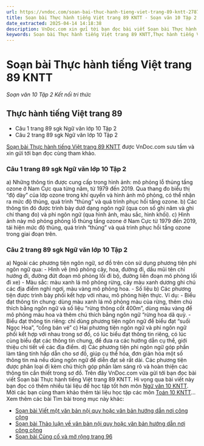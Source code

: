 ```yaml
---
url: https://vndoc.com/soan-bai-thuc-hanh-tieng-viet-trang-89-kntt-278764
title: Soạn bài Thực hành tiếng Việt trang 89 KNTT - Soạn văn 10 Tập 2 Kết nối tri thức - VnDoc.com
date_extracted: 2025-04-14 14:18:38
description: VnDoc.com xin gửi tới bạn đọc bài viết Soạn bài Thực hành tiếng Việt trang 89 KNTT. Mời các bạn cùng tham khảo chi tiết.
keywords: Soạn bài Thực hành tiếng Việt trang 89 KNTT,Thực hành tiếng Việt trang 89,soạn Thực hành tiếng Việt trang 89,soạn văn Thực hành tiếng Việt trang 89,ngữ văn 10 KNTT,soạn văn 10,văn 10
---
```


# Soạn bài Thực hành tiếng Việt trang 89 KNTT
 _Soạn văn 10 Tập 2 Kết nối tri thức_
## Thực hành tiếng Việt trang 89
  * Câu 1 trang 89 sgk Ngữ văn lớp 10 Tập 2
  * Câu 2 trang 89 sgk Ngữ văn lớp 10 Tập 2

[Soạn bài Thực hành tiếng Việt trang 89 KNTT](<https://vndoc.com/soan-bai-thuc-hanh-tieng-viet-trang-89-kntt-278764>) được VnDoc.com sưu tầm và xin gửi tới bạn đọc cùng tham khảo.
### Câu 1 trang 89 sgk Ngữ văn lớp 10 Tập 2
a\) Những thông tin được cung cấp trong hình ảnh: mô phỏng lỗ thủng tầng ozone ở Nam Cực qua từng năm, từ 1979 đến 2019. Qua thang đo biểu thị “độ dày” của lớp ozone trong khí quyển và hình ảnh mô phỏng, có thể nhận ra mức độ thủng, quá trình “thủng” và quá trình phục hồi tầng ozone.
b\) Các thông tin đó được trình bày dướ dạng ngôn ngữ \(qua con số ghi năm và ghi chí thang đo\) và phi ngôn ngữ \(qua hình ảnh, màu sắc, hình khối\).
c\) Hình ảnh này mô phỏng phỏng lỗ thủng tầng ozone ở Nam Cực từ 1979 đến 2019, tái hiện mức độ thủng, quá trình “thủng” và quá trình phục hồi tầng ozone trong giai đoạn trên.
### Câu 2 trang 89 sgk Ngữ văn lớp 10 Tập 2
a\) Ngoài các phương tiện ngôn ngữ, sơ đồ trên còn sử dụng phương tiện phi ngôn ngữ qua:
\- Hình vẽ \(mô phỏng cây, hoa, đường đi, dấu mũi tên chỉ hướng đi, đường đứt đoạn mô phỏng lối đi bộ, đường liền đoạn mô phỏng lối đi xe\)
\- Màu sắc: màu xanh lá mô phỏng rừng, cây màu xanh dương ghi chú các địa điểm nghỉ ngơi, màu vàng mô phỏng hoa.
\- Số liệu
b\) Các phương tiện được trình bày phối kết hợp với nhau, mô phỏng hiện thực.
Ví dụ:
\- Biểu đạt thông tin chung: dùng màu xanh lá mô phỏng màu của rừng, thêm chú thích bằng ngôn ngữ và số liệu “rừng thông cốt 400m”, dùng màu vàng để mô phỏng màu hoa và thêm chú thích bằng ngôn ngữ “rừng hoa dã quỳ.
\- Biểu đạt thông tin riêng: chỉ dùng phương tiện ngôn ngữ để biểu đạt “suối Ngọc Hoa”, “cổng bán vé”
c\) Hai phương tiện ngôn ngữ và phi ngôn ngữ phối kết hợp với nhau trong sơ đồ, có lúc biểu đạt thông tin riêng, có lúc cùng biểu đạt các thông tin chung, để đưa ra các hướng dẫn cụ thể, giới thiệu chi tiết về các địa điểm.
d\) Các phương tiện phi ngôn ngữ góp phần làm tăng tính hấp dẫn cho sơ đồ, giúp cụ thể hóa, đơn giản hóa một số thông tin mà nếu dùng ngôn ngữ để diễn đạt sẽ rất dài. Các phương tiện được phân loại đi kèm chú thích góp phần làm sáng rõ và hoàn thiện các thông tin cần thiết trong sơ đồ.
Trên đây VnDoc.com vừa gửi tới bạn đọc bài viết Soạn bài Thực hành tiếng Việt trang 89 KNTT. Hi vọng qua bài viết này bạn đọc có thêm nhiều tài liệu để học tập tốt hơn môn [Ngữ văn 10 KNTT](<https://vndoc.com/ngu-van-10-ket-noi-tri-thuc-tap2>). Mời các bạn cùng tham khảo thêm tài liệu học tập các môn [Toán 10 KNTT](<https://vndoc.com/toan-10-ket-noi-tri-thuc-tap2>)...
Xem thêm các bài Tìm bài trong mục này khác:
  * [Soạn bài Viết một văn bản nội quy hoặc văn bản hướng dẫn nơi công cộng](</soan-bai-viet-mot-van-ban-noi-quy-hoac-van-ban-huong-dan-noi-cong-cong-kntt-278766>)
  * [Soạn bài Thảo luận về văn bản nội quy hoặc văn bản hướng dẫn nơi công cộng](</soan-bai-thao-luan-ve-van-ban-noi-quy-hoac-van-ban-huong-dan-noi-cong-cong-kntt-278767>)
  * [Soạn bài Củng cố và mở rộng trang 96](</soan-bai-cung-co-va-mo-rong-trang-96-kntt-278769>)

